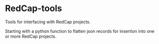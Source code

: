 # RedCap-tools
Tools for interfacing with RedCap projects.

Starting with a python function to flatten json records for insertion into one or more RedCap projects.
